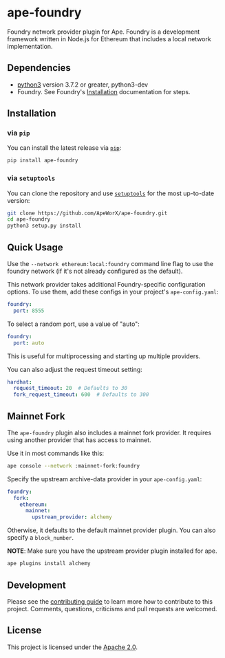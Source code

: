 # ape-foundry

Foundry network provider plugin for Ape. Foundry is a development framework written in Node.js for Ethereum that includes a local network implementation.

## Dependencies

* [python3](https://www.python.org/downloads) version 3.7.2 or greater, python3-dev
* Foundry. See Foundry's [Installation](https://github.com/foundry-rs/foundry#installation>) documentation for steps.

## Installation

### via ``pip``

You can install the latest release via [`pip`](https://pypi.org/project/pip/):

```bash
pip install ape-foundry
```

### via ``setuptools``

You can clone the repository and use [`setuptools`](https://github.com/pypa/setuptools) for the most up-to-date version:

```bash
git clone https://github.com/ApeWorX/ape-foundry.git
cd ape-foundry
python3 setup.py install
```

## Quick Usage

Use the ``--network ethereum:local:foundry`` command line flag to use the foundry network (if it's not already configured as the default).

This network provider takes additional Foundry-specific configuration options. To use them, add these configs in your project's ``ape-config.yaml``:

```yaml
foundry:
  port: 8555
```

To select a random port, use a value of "auto":

```yaml
foundry:
  port: auto
```

This is useful for multiprocessing and starting up multiple providers.

You can also adjust the request timeout setting:

```yaml
hardhat:
  request_timeout: 20  # Defaults to 30
  fork_request_timeout: 600  # Defaults to 300
```

## Mainnet Fork

The ``ape-foundry`` plugin also includes a mainnet fork provider. It requires using another provider that has access to mainnet.

Use it in most commands like this:

```bash
ape console --network :mainnet-fork:foundry
```

Specify the upstream archive-data provider in your ``ape-config.yaml``:

```yaml
foundry:
  fork:
    ethereum:
      mainnet:
        upstream_provider: alchemy

```

Otherwise, it defaults to the default mainnet provider plugin. You can also specify a ``block_number``.

**NOTE**: Make sure you have the upstream provider plugin installed for ape.

```bash
ape plugins install alchemy
```

## Development

Please see the [contributing guide](CONTRIBUTING.md) to learn more how to contribute to this project.
Comments, questions, criticisms and pull requests are welcomed.

## License

This project is licensed under the [Apache 2.0](LICENSE).
